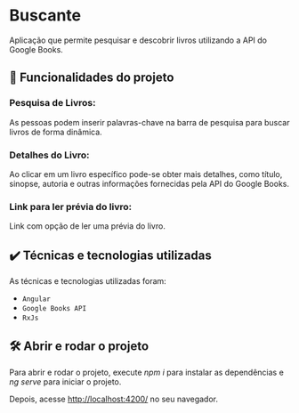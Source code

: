 # Buscante

Aplicação que permite pesquisar e descobrir livros utilizando a API do Google Books. 

## 🔨 Funcionalidades do projeto

### Pesquisa de Livros:

As pessoas podem inserir palavras-chave na barra de pesquisa para buscar livros de forma dinâmica.

### Detalhes do Livro:

Ao clicar em um livro específico pode-se obter mais detalhes, como título, sinopse, autoria e outras informações fornecidas pela API do Google Books.

### Link para ler prévia do livro:

Link com opção de ler uma prévia do livro.

## ✔️ Técnicas e tecnologias utilizadas

As técnicas e tecnologias utilizadas foram:

- `Angular`
- `Google Books API`
- `RxJs`

## 🛠️ Abrir e rodar o projeto

Para abrir e rodar o projeto, execute *npm i* para instalar as dependências e *ng serve* para iniciar o projeto.

Depois, acesse [http://localhost:4200/](url) no seu navegador. 

